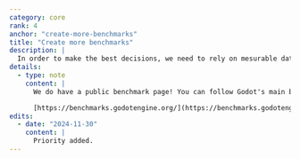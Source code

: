```yaml
---
category: core
rank: 4
anchor: "create-more-benchmarks"
title: "Create more benchmarks"
description: |
  In order to make the best decisions, we need to rely on mesurable data. In order to be able to do this, we need to create more benchmarks. It gives the added benefit over time that we can spot regressions more easily, together with unit tests, as we started lately to track performance of nightly builds.
details:
  - type: note
    content: |
      We do have a public benchmark page! You can follow Godot's main branch performance on the following website:

      [https://benchmarks.godotengine.org/](https://benchmarks.godotengine.org/)
edits:
  - date: "2024-11-30"
    content: |
      Priority added.
---
```

